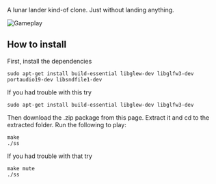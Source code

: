 A lunar lander kind-of clone. Just without landing anything.

![Gameplay](http://i.giphy.com/d3MM4YNV4ClPBRKw.gif)
## How to install

First, install the dependencies

`sudo apt-get install build-essential libglew-dev libglfw3-dev portaudio19-dev libsndfile1-dev`

If you had trouble with this try

`sudo apt-get install build-essential libglew-dev libglfw3-dev`

Then download the .zip package from this page. Extract it and cd to the extracted folder. Run the following to play:

    make
    ./ss

If you had trouble with that try

    make mute
    ./ss
